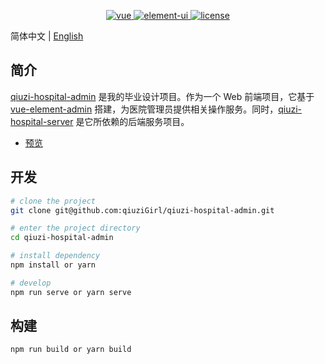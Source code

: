 <p align="center">
  <a href="https://github.com/vuejs/vue">
    <img src="https://img.shields.io/badge/vue-2.6.11-brightgreen.svg" alt="vue" >
  </a>
  <a href="https://github.com/ElemeFE/element">
    <img src="https://img.shields.io/badge/element--ui-2.15.1-brightgreen.svg" alt="element-ui">
  </a>
  <a href="https://github.com/qiuziGirl/qiuzi-hospital-admin/blob/master/LICENSE">
    <img src="https://img.shields.io/github/license/mashape/apistatus.svg" alt="license">
  </a>
</p>

简体中文 | [English](./README.md)

## 简介

[qiuzi-hospital-admin](https://github.com/qiuziGirl/qiuzi-hospital-admin) 是我的毕业设计项目。作为一个 Web 前端项目，它基于 [vue-element-admin](https://github.com/PanJiaChen/vue-element-admin) 搭建，为医院管理员提供相关操作服务。同时，[qiuzi-hospital-server](https://github.com/qiuziGirl/qiuzi-hospital-server) 是它所依赖的后端服务项目。

- [预览](https://admin.hospital.qiuzi.fun)

## 开发

```bash
# clone the project
git clone git@github.com:qiuziGirl/qiuzi-hospital-admin.git

# enter the project directory
cd qiuzi-hospital-admin

# install dependency
npm install or yarn 

# develop
npm run serve or yarn serve
```

## 构建

```bash
npm run build or yarn build
```
